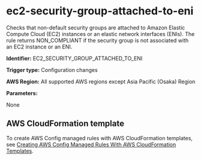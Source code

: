 # ec2\-security\-group\-attached\-to\-eni<a name="ec2-security-group-attached-to-eni"></a>

Checks that non\-default security groups are attached to Amazon Elastic Compute Cloud \(EC2\) instances or an elastic network interfaces \(ENIs\)\. The rule returns NON\_COMPLIANT if the security group is not associated with an EC2 instance or an ENI\. 

**Identifier:** EC2\_SECURITY\_GROUP\_ATTACHED\_TO\_ENI

**Trigger type:** Configuration changes

**AWS Region:** All supported AWS regions except Asia Pacific \(Osaka\) Region

**Parameters:**

None  

## AWS CloudFormation template<a name="w29aac11c33c17b7d143c15"></a>

To create AWS Config managed rules with AWS CloudFormation templates, see [Creating AWS Config Managed Rules With AWS CloudFormation Templates](aws-config-managed-rules-cloudformation-templates.md)\.